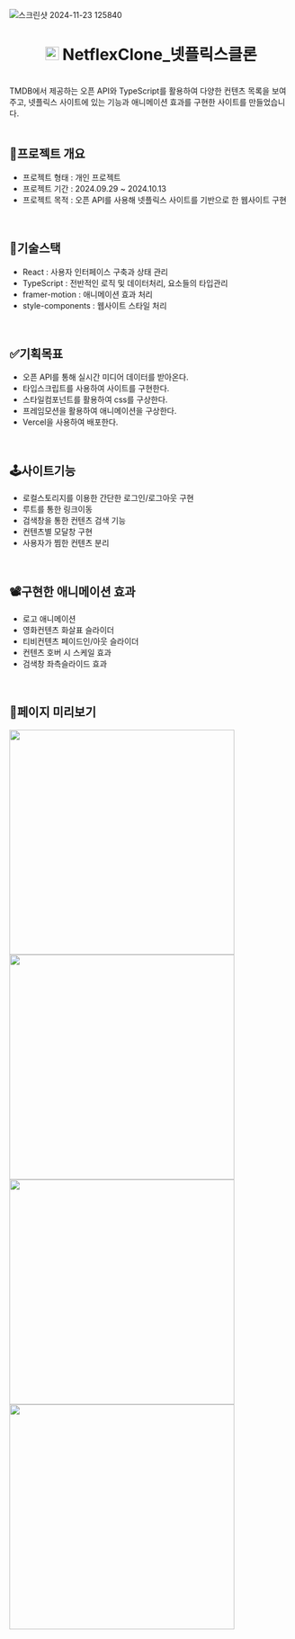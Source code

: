 ![스크린샷 2024-11-23 125840](https://github.com/user-attachments/assets/ab74f7e5-529e-4e22-8703-849416a80f81)

<div align="center">
  <h1>
    <img src='https://github.com/user-attachments/assets/66b61964-7b5f-477c-b3e9-513b4d798311' display='inline' width='24px'/>
    NetflexClone_넷플릭스클론
  </h1>
  <br />
</div>
TMDB에서 제공하는 오픈 API와 TypeScript를 활용하여 다양한 컨텐츠 목록을 보여주고, 넷플릭스 사이트에 있는 기능과 애니메이션 효과를 구현한 사이트를 만들었습니다.
<br/>
<br/>

## 🌟프로젝트 개요

- 프로젝트 형태 : 개인 프로젝트
- 프로젝트 기간 : 2024.09.29 ~ 2024.10.13
- 프로젝트 목적 : 오픈 API를 사용해 넷플릭스 사이트를 기반으로 한 웹사이트 구현

<br/>

## 🔨기술스택

- React : 사용자 인터페이스 구축과 상태 관리
- TypeScript : 전반적인 로직 및 데이터처리, 요소들의 타입관리
- framer-motion : 애니메이션 효과 처리
- style-components : 웹사이트 스타일 처리

<br/>

## ✅기획목표

- 오픈 API를 통해 실시간 미디어 데이터를 받아온다.
- 타입스크립트를 사용하여 사이트를 구현한다.
- 스타일컴포넌트를 활용하여 css를 구상한다.
- 프레임모션을 활용하여 애니메이션을 구상한다.
- Vercel을 사용하여 배포한다.

<br/>

## 🕹️사이트기능

- 로컬스토리지를 이용한 간단한 로그인/로그아웃 구현
- 루트를 통한 링크이동
- 검색창을 통한 컨텐츠 검색 기능
- 컨텐츠별 모달창 구현
- 사용자가 찜한 컨텐츠 분리

<br/>

## 📽️구현한 애니메이션 효과

- 로고 애니메이션
- 영화컨텐츠 화살표 슬라이더
- 티비컨텐츠 페이드인/아웃 슬라이더
- 컨텐츠 호버 시 스케일 효과
- 검색창 좌측슬라이드 효과

<br/>

## 📃페이지 미리보기
<div>
  <img src='https://github.com/user-attachments/assets/88be5c72-889b-4244-a4c7-7d4d289e0c46' width='400px' display='inline'/>
  <img src='https://github.com/user-attachments/assets/c4f375e0-0b4c-4c65-8481-93461d89e005' width='400px' display='inline'/>
  <img src='https://github.com/user-attachments/assets/7d8b1887-baba-4213-b402-9bd0bb054d48' width='400px' display='inline'/>
  <img src='https://github.com/user-attachments/assets/79e346c5-db06-46f2-b25d-35df1c28d4b7' width='400px' display='inline'/>
</div>
